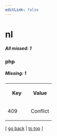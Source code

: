 ```yaml
---
editLink: false
---
```


# nl

##### All missed: 1


### php

##### Missing: 1

<table width="100%">
<tr><th width="50%">

Key

</th><th width="50%">

Value

</th></tr>
<tr><td width="50%">

409

</td><td width="50%">

Conflict

</td></tr>
</table>

[ [go back](../status.md) | [to top](#) ]

